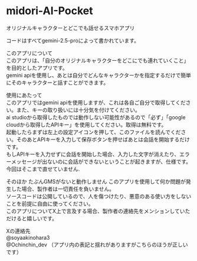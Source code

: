 # midori-AI-Pocket
オリジナルキャラクターとどこでも話せるスマホアプリ  

コードはすべてgemini-2.5-proによって書かれています。  

このアプリについて  
このアプリは、「自分のオリジナルキャラクターをどこにでも連れていくこと」を目的としたアプリです。  
gemini apiを使用し、あとは自分でどんなキャラクターかを指定するだけで簡単にそのキャラクターと話すことができます。  

使用にあたって    
このアプリではgemini apiを使用しますが、これは各自ご自分で取得してください。また、キーの取り扱いには十分気を付けてください。  
ai studioから取得したものでは動作しない可能性があるので「必ず」「google cloudから取得したAPIキー」を使用してください。取得は無料です。  
起動したらまずは左上の設定アイコンを押して、このファイルを読んでください。そのあとAPIキーを入力して保存ボタンを押せばあとは会話を開始するだけです。  
もしAPIキーを入力せずに会話を開始した場合、入力した文字が消えたり、エラーメッセージが出ないのに会話ができないということが起きますが、仕様です。今回はそこまで直せていません.  

そのほか 
たぶんGMSがないと動作しません
このアプリを使用して何か問題が発生した場合、製作者は一切責任を負いません。  
ソースコードは公開しているので、人を傷つけたり、悪意のある使い方をしないことを前提に自由に使ってください。  
このアプリについてX上で言及する場合、製作者の連絡先をメンションしていただけると嬉しいです。  

Xの連絡先  
@soyaakinohara3  
@Ochinchin_dev  （アプリ内の表記と揺れがありますがこちらのほうが正しいです）
